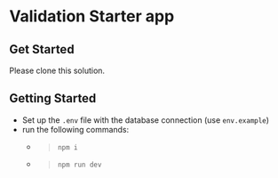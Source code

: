 # Validation Starter app

## Get Started

Please clone this solution.

## Getting Started

- Set up the `.env` file with the database connection (use `env.example`)
- run the following commands: 
   - > `npm i`
   - > `npm run dev`
